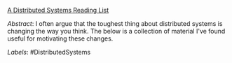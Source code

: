 [A Distributed Systems Reading List](https://dancres.github.io/Pages/)

*Abstract*: I often argue that the toughest thing about distributed systems is changing the way you think. The below is a collection of material I've found useful for motivating these changes.

*Labels*: #DistributedSystems
